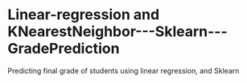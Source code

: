 # Linear-regression and KNearestNeighbor---Sklearn---GradePrediction
Predicting final grade of students using linear regression, and Sklearn
